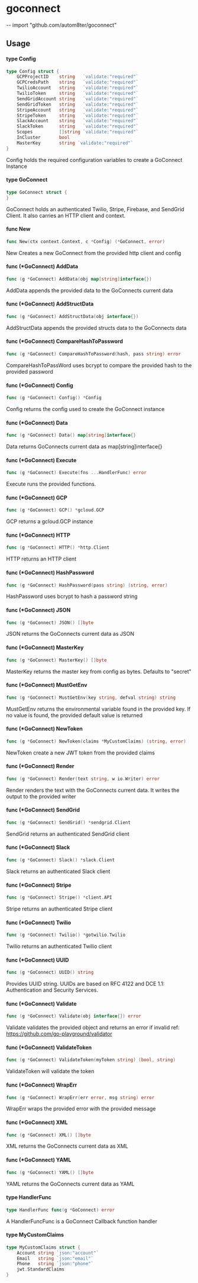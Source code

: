 # goconnect
--
    import "github.com/autom8ter/goconnect"


## Usage

#### type Config

```go
type Config struct {
	GCPProjectID    string   `validate:"required"`
	GCPCredsPath    string   `validate:"required"`
	TwilioAccount   string   `validate:"required"`
	TwilioToken     string   `validate:"required"`
	SendGridAccount string   `validate:"required"`
	SendGridToken   string   `validate:"required"`
	StripeAccount   string   `validate:"required"`
	StripeToken     string   `validate:"required"`
	SlackAccount    string   `validate:"required"`
	SlackToken      string   `validate:"required"`
	Scopes          []string `validate:"required"`
	InCluster       bool
	MasterKey       string `validate:"required"`
}
```

Config holds the required configuration variables to create a GoConnect Instance

#### type GoConnect

```go
type GoConnect struct {
}
```

GoConnect holds an authenticated Twilio, Stripe, Firebase, and SendGrid Client.
It also carries an HTTP client and context.

#### func  New

```go
func New(ctx context.Context, c *Config) (*GoConnect, error)
```
New Creates a new GoConnect from the provided http client and config

#### func (*GoConnect) AddData

```go
func (g *GoConnect) AddData(obj map[string]interface{})
```
AddData appends the provided data to the GoConnects current data

#### func (*GoConnect) AddStructData

```go
func (g *GoConnect) AddStructData(obj interface{})
```
AddStructData appends the provided structs data to the GoConnects data

#### func (*GoConnect) CompareHashToPassword

```go
func (g *GoConnect) CompareHashToPassword(hash, pass string) error
```
CompareHashToPassWord uses bcrypt to compare the provided hash to the provided
password

#### func (*GoConnect) Config

```go
func (g *GoConnect) Config() *Config
```
Config returns the config used to create the GoConnect instance

#### func (*GoConnect) Data

```go
func (g *GoConnect) Data() map[string]interface{}
```
Data returns GoConnects current data as map[string]interface{}

#### func (*GoConnect) Execute

```go
func (g *GoConnect) Execute(fns ...HandlerFunc) error
```
Execute runs the provided functions.

#### func (*GoConnect) GCP

```go
func (g *GoConnect) GCP() *gcloud.GCP
```
GCP returns a gcloud.GCP instance

#### func (*GoConnect) HTTP

```go
func (g *GoConnect) HTTP() *http.Client
```
HTTP returns an HTTP client

#### func (*GoConnect) HashPassword

```go
func (g *GoConnect) HashPassword(pass string) (string, error)
```
HashPassword uses bcrypt to hash a password string

#### func (*GoConnect) JSON

```go
func (g *GoConnect) JSON() []byte
```
JSON returns the GoConnects current data as JSON

#### func (*GoConnect) MasterKey

```go
func (g *GoConnect) MasterKey() []byte
```
MasterKey returns the master key from config as bytes. Defaults to "secret"

#### func (*GoConnect) MustGetEnv

```go
func (g *GoConnect) MustGetEnv(key string, defval string) string
```
MustGetEnv returns the environmental variable found in the provided key. If no
value is found, the provided default value is returned

#### func (*GoConnect) NewToken

```go
func (g *GoConnect) NewToken(claims *MyCustomClaims) (string, error)
```
NewToken create a new JWT token from the provided claims

#### func (*GoConnect) Render

```go
func (g *GoConnect) Render(text string, w io.Writer) error
```
Render renders the text with the GoConnects current data. It writes the output
to the provided writer

#### func (*GoConnect) SendGrid

```go
func (g *GoConnect) SendGrid() *sendgrid.Client
```
SendGrid returns an authenticated SendGrid client

#### func (*GoConnect) Slack

```go
func (g *GoConnect) Slack() *slack.Client
```
Slack returns an authenticated Slack client

#### func (*GoConnect) Stripe

```go
func (g *GoConnect) Stripe() *client.API
```
Stripe returns an authenticated Stripe client

#### func (*GoConnect) Twilio

```go
func (g *GoConnect) Twilio() *gotwilio.Twilio
```
Twilio returns an authenticated Twilio client

#### func (*GoConnect) UUID

```go
func (g *GoConnect) UUID() string
```
Provides UUID string. UUIDs are based on RFC 4122 and DCE 1.1: Authentication
and Security Services.

#### func (*GoConnect) Validate

```go
func (g *GoConnect) Validate(obj interface{}) error
```
Validate validates the provided object and returns an error if invalid ref:
https://github.com/go-playground/validator

#### func (*GoConnect) ValidateToken

```go
func (g *GoConnect) ValidateToken(myToken string) (bool, string)
```
ValidateToken will validate the token

#### func (*GoConnect) WrapErr

```go
func (g *GoConnect) WrapErr(err error, msg string) error
```
WrapErr wraps the provided error with the provided message

#### func (*GoConnect) XML

```go
func (g *GoConnect) XML() []byte
```
XML returns the GoConnects current data as XML

#### func (*GoConnect) YAML

```go
func (g *GoConnect) YAML() []byte
```
YAML returns the GoConnects current data as YAML

#### type HandlerFunc

```go
type HandlerFunc func(g *GoConnect) error
```

A HandlerFuncFunc is a GoConnect Callback function handler

#### type MyCustomClaims

```go
type MyCustomClaims struct {
	Account string `json:"account"`
	Email   string `json:"email"`
	Phone   string `json:"phone"`
	jwt.StandardClaims
}
```
